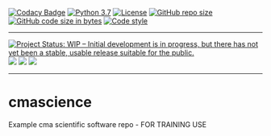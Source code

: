 [![Codacy Badge](https://api.codacy.com/project/badge/Grade/aad1b55a0c5541d8ab1121379ce909b9)](https://app.codacy.com/manual/jonathan.winn/cmascience?utm_source=github.com&utm_medium=referral&utm_content=cma-open/cmascience&utm_campaign=Badge_Grade_Settings)
[![Python 3.7](https://img.shields.io/badge/python-3.7-blue.svg)](https://www.python.org/downloads/release/python-370/)
[![License](https://img.shields.io/badge/License-BSD%203--Clause-blue.svg)](https://opensource.org/licenses/BSD-3-Clause)
[![GitHub repo size](https://img.shields.io/github/repo-size/jonathan-winn-geo/cmascience)](https://github.com/repo-size/jonathan-winn-geo/cmascience)
[![GitHub code size in bytes](https://img.shields.io/github/languages/code-size/jonathan-winn-geo/cmascience)](https://github.com/code-size/jonathan-winn-geo/cmascience)
[![Code style](https://img.shields.io/badge/code%20style-black-000000.svg)](https://github.com/psf/black)

---

[![Project Status: WIP – Initial development is in progress, but there has not yet been a stable, usable release suitable for the public.](https://www.repostatus.org/badges/latest/wip.svg)](https://www.repostatus.org/#wip)
![](https://github.com/jonathan-winn-geo/cmascience/workflows/docs/badge.svg)
![](https://github.com/jonathan-winn-geo/cmascience/workflows/gh-pages/badge.svg)
![](https://github.com/jonathan-winn-geo/cmascience/workflows/unit-tests/badge.svg)

---





# cmascience
Example cma scientific software repo - FOR TRAINING USE

